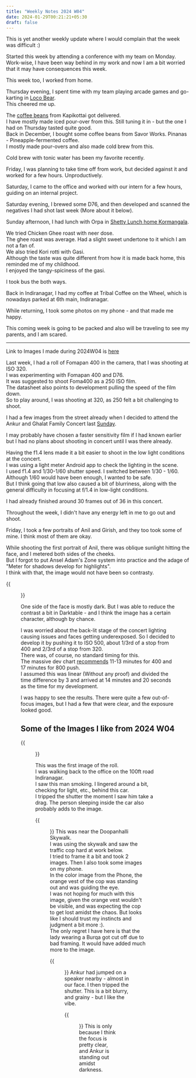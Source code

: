 ```yaml
---
title: "Weekly Notes 2024 W04"
date: 2024-01-29T00:21:21+05:30
draft: false
---
```


This is yet another weekly update where I would complain that the week was difficult :)

Started this week by attending a conference with my team on Monday.\
Work-wise, I have been way behind in my work and now I am a bit worried that it may have consequences this week.

This week too, I worked from home.

Thursday evening, I spent time with my team playing arcade games and go-karting in [Loco Bear](https://maps.app.goo.gl/o8Dt56W6W9BJWs2p7).\
This cheered me up.

The [coffee beans](https://kapikottai.coffee/products/curveball) from Kapikottai got delivered. \
I have mostly made iced pour-over from this. Still tuning it in - but the one I had on Thursday tasted quite good.\
Back in December, I bought some coffee beans from Savor Works. Pinanas - Pineapple-fermented coffee.\
I mostly made pour-overs and also made cold brew from this.

Cold brew with tonic water has been my favorite recently.

Friday, I was planning to take time off from work, but decided against it and worked for a few hours. Unproductively.

Saturday, I came to the office and worked with our intern for a few hours, guiding on an internal project.

Saturday evening, I brewed some D76, and then developed and scanned the negatives I had shot last week (More about it below).

Sunday afternoon, I had lunch with Orpa in [Shetty Lunch home Kormangala](https://maps.app.goo.gl/PjgPDN8bwRt6Roi97).

We tried Chicken Ghee roast with neer dose. \
The ghee roast was average. Had a slight sweet undertone to it which I am not a fan of.\
We also tried Kori rotti with Gasi. \
Although the taste was quite different from how it is made back home, this reminded me of my childhood. \
I enjoyed the tangy-spiciness of the gasi.

I took bus the both ways.

Back in Indiranagar, I had my coffee at Tribal Coffee on the Wheel, which is nowadays parked at 6th main, Indiranagar.

While returning, I took some photos on my phone - and that made me happy.

This coming week is going to be packed and also will be traveling to see my parents, and I am scared.

---

Link to Images I made during 2024W04 is [here](https://silverhalide.kernelanxiety.dev/#2024w04)

Last week, I had a roll of Fomapan 400 in the camera, that I was shooting at ISO 320. \
I was experimenting with Fomapan 400 and D76. \
It was suggested to shoot Foma400 as a 250 ISO film. \
The datasheet also points to development pulling the speed of the film down. \
So to play around, I was shooting at 320, as 250 felt a bit challenging to shoot.

I had a few images from the street already when I decided to attend the Ankur and Ghalat Family Concert last [Sunday](https://blog.kernelanxiety.dev/weekly-notes/weekly-notes-2024-w03/).

I may probably have chosen a faster sensitivity film if I had known earlier but I had no plans about shooting in concert until I was there already.

Having the f1.4 lens made it a bit easier to shoot in the low light conditions at the concert. \
I was using a light meter Android app to check the lighting in the scene. \
I used f1.4 and 1/30-1/60 shutter speed. I switched between 1/30 - 1/60. \
Although 1/60 would have been enough, I wanted to be safe. \
But I think going that low also caused a bit of blurriness, along with the general difficulty in focusing at f/1.4 in low-light conditions.

I had already finished around 30 frames out of 36 in this concert.

Throughout the week, I didn't have any energy left in me to go out and shoot.

Friday, I took a few portraits of Anil and Girish, and they too took some of mine. I think most of them are okay.

While shooting the first portrait of Anil, there was oblique sunlight hitting the face, and I metered both sides of the cheeks.\
But I forgot to put Ansel Adam's Zone system into practice and the adage of "Meter for shadows develop for highlights". \
I think with that, the image would not have been so contrasty.

{{<figure src="https://silverhalide.kernelanxiety.dev/photos/2024w04/original/2024-01-27_P30T_Fomapan400@320_D76_11_2024W04_IMG_6291.jpg">}}

One side of the face is mostly dark. But I was able to reduce the contrast a bit in Darktable - and I think the image has a certain character, although by chance.

I was worried about the back-lit stage of the concert lighting causing issues and faces getting underexposed. So I decided to develop it by pushing it to ISO 500, about 1/3rd of a stop from 400 and 2/3rd of a stop from 320. \
There was, of course, no standard timing for this. \
The massive dev chart [recommends](https://www.digitaltruth.com/devchart.php?Film=Fomapan+400&Developer=D-76&mdc=Search&TempUnits=C&TimeUnits=D) 11-13 minutes for 400 and 17 minutes for 800 push. \
I assumed this was linear (Without any proof) and divided the time difference by 3 and arrived at 14 minutes and 20 seconds as the time for my development.

I was happy to see the results. There were quite a few out-of-focus images, but I had a few that were clear, and the exposure looked good.

## Some of the Images I like from 2024 W04

{{<figure src="https://silverhalide.kernelanxiety.dev/photos/2024w04/original/2024-01-27_P30T_Fomapan400@320_D76_11_2024W04_IMG_6259.jpg">}}

This was the first image of the roll. \
I was walking back to the office on the 100ft road Indiranagar. \
I saw this man smoking. I lingered around a bit, checking for light, etc., behind this car. \
I tripped the shutter the moment I saw him take a drag. The person sleeping inside the car also probably adds to the image.

{{<figure src="https://silverhalide.kernelanxiety.dev/photos/2024w04/original/2024-01-27_P30T_Fomapan400@320_D76_11_2024W04_IMG_6260.jpg">}}
This was near the Doopanhalli Skywalk. \
I was using the skywalk and saw the traffic cop hard at work below. \
I tried to frame it a bit and took 2 images. Then I also took some images on my phone. \
In the color image from the Phone, the orange vest of the cop was standing out and was guiding the eye. \
I was not hoping for much with this image, given the orange vest wouldn't be visible, and was expecting the cop to get lost amidst the chaos. But looks like I should trust my instincts and judgment a bit more :). \
The only regret I have here is that the lady wearing a Burqa got cut off due to bad framing. It would have added much more to the image.

{{<figure src="https://silverhalide.kernelanxiety.dev/photos/2024w04/original/2024-01-27_P30T_Fomapan400@320_D76_11_2024W04_IMG_6284.jpg">}}
Ankur had jumped on a speaker nearby - almost in our face. I then tripped the shutter. This is a bit blurry, and grainy - but I like the vibe.

{{<figure src="https://silverhalide.kernelanxiety.dev/photos/2024w04/original/2024-01-27_P30T_Fomapan400@320_D76_11_2024W04_IMG_6281.jpg">}}
This is only because I think the focus is pretty clear, and Ankur is standing out amidst darkness.
